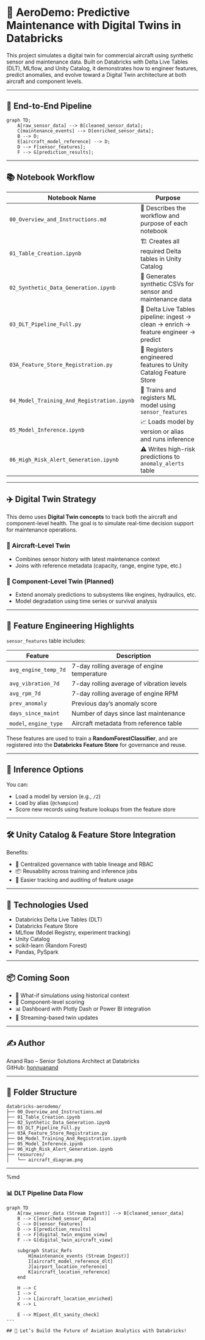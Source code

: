 # 🛫 AeroDemo: Predictive Maintenance with Digital Twins in Databricks

This project simulates a digital twin for commercial aircraft using synthetic sensor and maintenance data. Built on Databricks with Delta Live Tables (DLT), MLflow, and Unity Catalog, it demonstrates how to engineer features, predict anomalies, and evolve toward a Digital Twin architecture at both aircraft and component levels.

---

## 🚀 End-to-End Pipeline

```mermaid
graph TD;
    A[raw_sensor_data] --> B[cleaned_sensor_data];
    C[maintenance_events] --> D[enriched_sensor_data];
    B --> D;
    E[aircraft_model_reference] --> D;
    D --> F[sensor_features];
    F --> G[prediction_results];
```

---

## 📚 Notebook Workflow

| Notebook Name                                | Purpose |
|---------------------------------------------|---------|
| `00_Overview_and_Instructions.md`           | 🧭 Describes the workflow and purpose of each notebook |
| `01_Table_Creation.ipynb`                   | 🏗️ Creates all required Delta tables in Unity Catalog |
| `02_Synthetic_Data_Generation.ipynb`        | 🧪 Generates synthetic CSVs for sensor and maintenance data |
| `03_DLT_Pipeline_Full.py`                   | 🔄 Delta Live Tables pipeline: ingest → clean → enrich → feature engineer → predict |
| `03A_Feature_Store_Registration.py`         | 🧠 Registers engineered features to Unity Catalog Feature Store |
| `04_Model_Training_And_Registration.ipynb`  | 🎯 Trains and registers ML model using `sensor_features` |
| `05_Model_Inference.ipynb`                  | 📈 Loads model by version or alias and runs inference |
| `06_High_Risk_Alert_Generation.ipynb`       | ⚠️ Writes high-risk predictions to `anomaly_alerts` table |

---

## ✈️ Digital Twin Strategy

This demo uses **Digital Twin concepts** to track both the aircraft and component-level health. The goal is to simulate real-time decision support for maintenance operations.

### 📌 Aircraft-Level Twin
- Combines sensor history with latest maintenance context
- Joins with reference metadata (capacity, range, engine type, etc.)

### 🔩 Component-Level Twin (Planned)
- Extend anomaly predictions to subsystems like engines, hydraulics, etc.
- Model degradation using time series or survival analysis

---

## 🧠 Feature Engineering Highlights

`sensor_features` table includes:

| Feature                 | Description |
|------------------------|-------------|
| `avg_engine_temp_7d`   | 7-day rolling average of engine temperature |
| `avg_vibration_7d`     | 7-day rolling average of vibration levels |
| `avg_rpm_7d`           | 7-day rolling average of engine RPM |
| `prev_anomaly`         | Previous day’s anomaly score |
| `days_since_maint`     | Number of days since last maintenance |
| `model`, `engine_type` | Aircraft metadata from reference table |

These features are used to train a **RandomForestClassifier**, and are registered into the **Databricks Feature Store** for governance and reuse.

---

## 🧩 Inference Options

You can:
- Load a model by version (e.g., `/2`)
- Load by alias (`@champion`)
- Score new records using feature lookups from the feature store

---

## 🛠️ Unity Catalog & Feature Store Integration

Benefits:
- 🔐 Centralized governance with table lineage and RBAC
- 📦 Reusability across training and inference jobs
- 🧪 Easier tracking and auditing of feature usage

---

## 🧰 Technologies Used

- Databricks Delta Live Tables (DLT)
- Databricks Feature Store
- MLflow (Model Registry, experiment tracking)
- Unity Catalog
- scikit-learn (Random Forest)
- Pandas, PySpark

---

## 📦 Coming Soon

- 🧭 What-if simulations using historical context
- 🧱 Component-level scoring
- 📊 Dashboard with Plotly Dash or Power BI integration
- 📡 Streaming-based twin updates

---

## ✍️ Author

Anand Rao – Senior Solutions Architect at Databricks  
GitHub: [honnuanand](https://github.com/honnuanand)

---

## 📁 Folder Structure

```
databricks-aerodemo/
├── 00_Overview_and_Instructions.md
├── 01_Table_Creation.ipynb
├── 02_Synthetic_Data_Generation.ipynb
├── 03_DLT_Pipeline_Full.py
├── 03A_Feature_Store_Registration.py
├── 04_Model_Training_And_Registration.ipynb
├── 05_Model_Inference.ipynb
├── 06_High_Risk_Alert_Generation.ipynb
├── resources/
│   └── aircraft_diagram.png
```

---
%md
### 📊 DLT Pipeline Data Flow

```mermaid
graph TD
    A[raw_sensor_data (Stream Ingest)] --> B[cleaned_sensor_data]
    B --> C[enriched_sensor_data]
    C --> D[sensor_features]
    D --> E[prediction_results]
    E --> F[digital_twin_engine_view]
    F --> G[digital_twin_aircraft_view]

    subgraph Static_Refs
        H[maintenance_events (Stream Ingest)]
        I[aircraft_model_reference_dlt]
        J[airport_location_reference]
        K[aircraft_location_reference]
    end

    H --> C
    I --> C
    J --> L[aircraft_location_enriched]
    K --> L

    E --> M[post_dlt_sanity_check]
---

## 🛫 Let’s Build the Future of Aviation Analytics with Databricks!